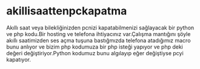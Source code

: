 # akillisaattenpckapatma
Akıllı saat veya bilekliğinizden pcnizi kapatabilmenizi sağlayacak bir python ve php kodu.Bir hosting ve telefona ihtiyacınız var.Çalışma mantığını şöyle akıllı saatimizden ses açma tuşuna bastığmızda telefona atadığımız macro bunu anlıyor ve bizim php kodumuza bir php isteği yapıyor ve php deki değeri değiştiriyor.Python kodumuz bunu algılayıp eğer değiştiyse pcyi kapatıyor.
